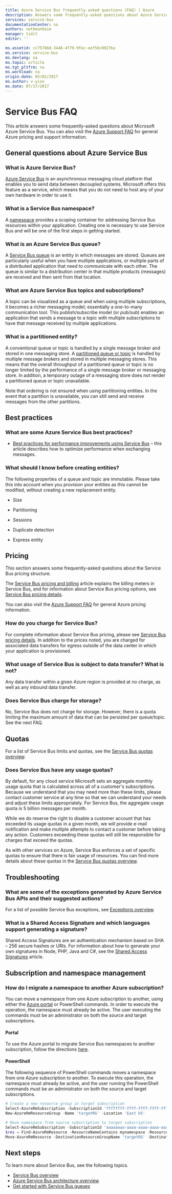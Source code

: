 ```yaml
---
title: Azure Service Bus frequently asked questions (FAQ) | Azure
description: Answers some frequently-asked questions about Azure Service Bus.
services: service-bus
documentationCenter: na
authors: sethmanheim
manager: timlt
editor: ''

ms.assetid: cc75786d-3448-4f79-9fec-eef56c0027ba
ms.service: service-bus
ms.devlang: na
ms.topic: article
ms.tgt_pltfrm: na
ms.workload: na
origin.date: 05/02/2017
ms.author: v-yiso
ms.date: 07/17/2017
---
```


# Service Bus FAQ
This article answers some frequently-asked questions about Microsoft Azure Service Bus. You can also visit the [Azure Support FAQ](http://go.microsoft.com/fwlink/?LinkID=185083) for general Azure pricing and support information.

## General questions about Azure Service Bus
### What is Azure Service Bus?
[Azure Service Bus](service-bus-messaging-overview.md) is an asynchronous messaging cloud platform that enables you to send data between decoupled systems. Microsoft offers this feature as a service, which means that you do not need to host any of your own hardware in order to use it.

### What is a Service Bus namespace?

A [namespace](./service-bus-create-namespace-portal.md) provides a scoping container for addressing Service Bus resources within your application. Creating one is necessary to use Service Bus and will be one of the first steps in getting started.

### What is an Azure Service Bus queue?

A [Service Bus queue](./service-bus-queues-topics-subscriptions.md) is an entity in which messages are stored. Queues are particularly useful when you have multiple applications, or multiple parts of a distributed application that need to communicate with each other. The queue is similar to a distribution center in that multiple products (messages) are received and then sent from that location.

### What are Azure Service Bus topics and subscriptions?
A topic can be visualized as a queue and when using multiple subscriptions, it becomes a richer messaging model; essentially a one-to-many communication tool. This publish/subscribe model (or *pub/sub*) enables an application that sends a message to a topic with multiple subscriptions to have that message received by multiple applications.

### What is a partitioned entity?

A conventional queue or topic is handled by a single message broker and stored in one messaging store. A [partitioned queue or topic](./service-bus-partitioning.md) is handled by multiple message brokers and stored in multiple messaging stores. This means that the overall throughput of a partitioned queue or topic is no longer limited by the performance of a single message broker or messaging store. In addition, a temporary outage of a messaging store does not render a partitioned queue or topic unavailable.

Note that ordering is not ensured when using partitioning entities. In the event that a partition is unavailable, you can still send and receive messages from the other partitions.

## Best practices
### What are some Azure Service Bus best practices?
* [Best practices for performance improvements using Service Bus][Best practices for performance improvements using Service Bus] – this article describes how to optimize performance when exchanging messages.

### What should I know before creating entities?
The following properties of a queue and topic are immutable. Please take this into account when you provision your entities as this cannot be modified, without creating a new replacement entity.

-   Size

-   Partitioning

-   Sessions

-   Duplicate detection

-   Express entity

## <a name="service-bus-pricing"></a> Pricing
This section answers some frequently-asked questions about the Service Bus pricing structure.

The [Service Bus pricing and billing](./service-bus-pricing-billing.md) article explains the billing meters in Service Bus, and for information about Service Bus pricing options, see [Service Bus pricing details](https://www.azure.cn/pricing/details/messaging/).

You can also visit the [Azure Support FAQ](http://go.microsoft.com/fwlink/?LinkID=185083) for general Azure pricing information. 

### How do you charge for Service Bus?
For complete information about Service Bus pricing, please see [Service Bus pricing details][Pricing overview]. In addition to the prices noted, you are charged for associated data transfers for egress outside of the data center in which your application is provisioned.

### What usage of Service Bus is subject to data transfer? What is not?
Any data transfer within a given Azure region is provided at no charge, as well as any inbound data transfer. 

### Does Service Bus charge for storage?

No, Service Bus does not charge for storage. However, there is a quota limiting the maximum amount of data that can be persisted per queue/topic. See the next FAQ.

## Quotas

For a list of Service Bus limits and quotas, see the [Service Bus quotas overview][Quotas overview].

### Does Service Bus have any usage quotas?
By default, for any cloud service Microsoft sets an aggregate monthly usage quota that is calculated across all of a customer's subscriptions. Because we understand that you may need more than these limits, please contact customer service at any time so that we can understand your needs and adjust these limits appropriately. For Service Bus, the aggregate usage quota is 5 billion messages per month.

While we do reserve the right to disable a customer account that has exceeded its usage quotas in a given month, we will provide e-mail notification and make multiple attempts to contact a customer before taking any action. Customers exceeding these quotas will still be responsible for charges that exceed the quotas.

As with other services on Azure, Service Bus enforces a set of specific quotas to ensure that there is fair usage of resources. You can find more details about these quotas in the [Service Bus quotas overview][Quotas overview].

## Troubleshooting
### What are some of the exceptions generated by Azure Service Bus APIs and their suggested actions?
For a list of possible Service Bus exceptions, see [Exceptions overview][Exceptions overview].

### What is a Shared Access Signature and which languages support generating a signature?
Shared Access Signatures are an authentication mechanism based on SHA – 256 secure hashes or URIs. For information about how to generate your own signatures in Node, PHP, Java and C\#, see the [Shared Access Signatures][Shared Access Signatures] article.

## Subscription and namespace management
### How do I migrate a namespace to another Azure subscription?

You can move a namespace from one Azure subscription to another, using either the [Azure portal](https://portal.azure.cn) or PowerShell commands. In order to execute the operation, the namespace must already be active. The user executing the commands must be an administrator on both the source and target subscriptions.

#### Portal

To use the Azure portal to migrate Service Bus namespaces to another subscription, follow the directions [here](../azure-resource-manager/resource-group-move-resources.md#use-portal). 

#### PowerShell

The following sequence of PowerShell commands moves a namespace from one Azure subscription to another. To execute this operation, the namespace must already be active, and the user running the PowerShell commands must be an administrator on both the source and target subscriptions.

```powershell
# Create a new resource group in target subscription
Select-AzureRmSubscription -SubscriptionId 'ffffffff-ffff-ffff-ffff-ffffffffffff'
New-AzureRmResourceGroup -Name 'targetRG' -Location 'East US'

# Move namespace from source subscription to target subscription
Select-AzureRmSubscription -SubscriptionId 'aaaaaaaa-aaaa-aaaa-aaaa-aaaaaaaaaaaa'
$res = Find-AzureRmResource -ResourceNameContains mynamespace -ResourceType 'Microsoft.ServiceBus/namespaces'
Move-AzureRmResource -DestinationResourceGroupName 'targetRG' -DestinationSubscriptionId 'ffffffff-ffff-ffff-ffff-ffffffffffff' -ResourceId $res.ResourceId
```

## Next steps
To learn more about Service Bus, see the following topics.

- [Service Bus overview](./service-bus-messaging-overview.md)
- [Azure Service Bus architecture overview](./service-bus-fundamentals-hybrid-solutions.md)
- [Get started with Service Bus queues](./service-bus-dotnet-get-started-with-queues.md)

[Best practices for performance improvements using Service Bus]: ./service-bus-performance-improvements.md
[Best practices for insulating applications against Service Bus outages and disasters]: ./service-bus-outages-disasters.md
[Pricing overview]: https://www.azure.cn/pricing/details/messaging/
[Quotas overview]: ./service-bus-quotas.md
[Exceptions overview]: ./service-bus-messaging-exceptions.md
[Shared Access Signatures]: ./service-bus-sas.md
